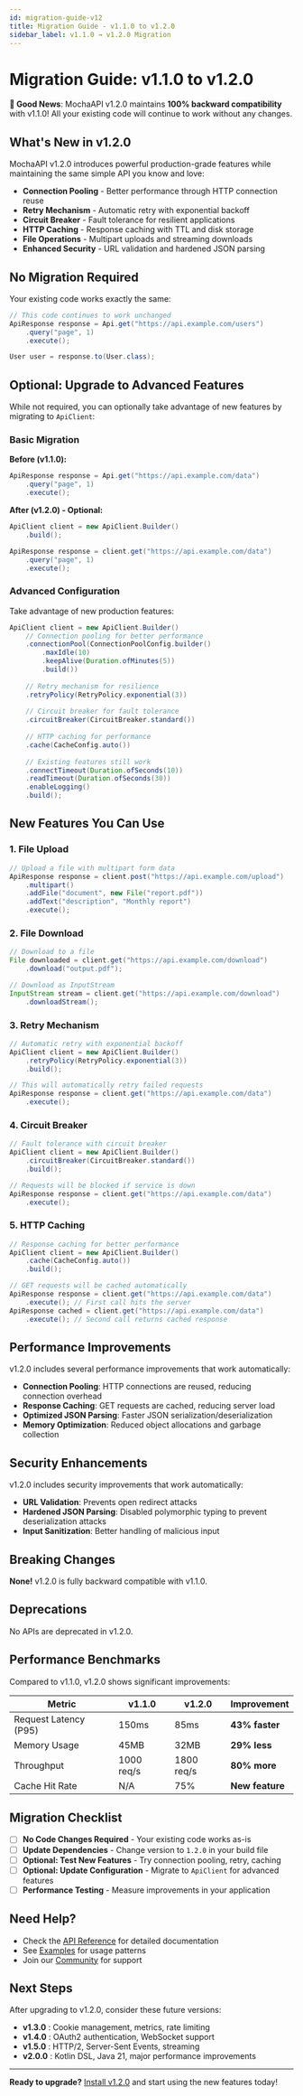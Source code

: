 ```yaml
---
id: migration-guide-v12
title: Migration Guide - v1.1.0 to v1.2.0
sidebar_label: v1.1.0 → v1.2.0 Migration
---
```


# Migration Guide: v1.1.0 to v1.2.0

**🎉 Good News**: MochaAPI v1.2.0 maintains **100% backward compatibility** with v1.1.0! All your existing code will continue to work without any changes.

## What's New in v1.2.0

MochaAPI v1.2.0 introduces powerful production-grade features while maintaining the same simple API you know and love:

- **Connection Pooling** - Better performance through HTTP connection reuse
- **Retry Mechanism** - Automatic retry with exponential backoff
- **Circuit Breaker** - Fault tolerance for resilient applications
- **HTTP Caching** - Response caching with TTL and disk storage
- **File Operations** - Multipart uploads and streaming downloads
- **Enhanced Security** - URL validation and hardened JSON parsing

## No Migration Required

Your existing code works exactly the same:

```java
// This code continues to work unchanged
ApiResponse response = Api.get("https://api.example.com/users")
    .query("page", 1)
    .execute();

User user = response.to(User.class);
```

## Optional: Upgrade to Advanced Features

While not required, you can optionally take advantage of new features by migrating to `ApiClient`:

### Basic Migration

**Before (v1.1.0):**
```java
ApiResponse response = Api.get("https://api.example.com/data")
    .query("page", 1)
    .execute();
```

**After (v1.2.0) - Optional:**
```java
ApiClient client = new ApiClient.Builder()
    .build();

ApiResponse response = client.get("https://api.example.com/data")
    .query("page", 1)
    .execute();
```

### Advanced Configuration

Take advantage of new production features:

```java
ApiClient client = new ApiClient.Builder()
    // Connection pooling for better performance
    .connectionPool(ConnectionPoolConfig.builder()
        .maxIdle(10)
        .keepAlive(Duration.ofMinutes(5))
        .build())
    
    // Retry mechanism for resilience
    .retryPolicy(RetryPolicy.exponential(3))
    
    // Circuit breaker for fault tolerance
    .circuitBreaker(CircuitBreaker.standard())
    
    // HTTP caching for performance
    .cache(CacheConfig.auto())
    
    // Existing features still work
    .connectTimeout(Duration.ofSeconds(10))
    .readTimeout(Duration.ofSeconds(30))
    .enableLogging()
    .build();
```

## New Features You Can Use

### 1. File Upload

```java
// Upload a file with multipart form data
ApiResponse response = client.post("https://api.example.com/upload")
    .multipart()
    .addFile("document", new File("report.pdf"))
    .addText("description", "Monthly report")
    .execute();
```

### 2. File Download

```java
// Download to a file
File downloaded = client.get("https://api.example.com/download")
    .download("output.pdf");

// Download as InputStream
InputStream stream = client.get("https://api.example.com/download")
    .downloadStream();
```

### 3. Retry Mechanism

```java
// Automatic retry with exponential backoff
ApiClient client = new ApiClient.Builder()
    .retryPolicy(RetryPolicy.exponential(3))
    .build();

// This will automatically retry failed requests
ApiResponse response = client.get("https://api.example.com/data")
    .execute();
```

### 4. Circuit Breaker

```java
// Fault tolerance with circuit breaker
ApiClient client = new ApiClient.Builder()
    .circuitBreaker(CircuitBreaker.standard())
    .build();

// Requests will be blocked if service is down
ApiResponse response = client.get("https://api.example.com/data")
    .execute();
```

### 5. HTTP Caching

```java
// Response caching for better performance
ApiClient client = new ApiClient.Builder()
    .cache(CacheConfig.auto())
    .build();

// GET requests will be cached automatically
ApiResponse response = client.get("https://api.example.com/data")
    .execute(); // First call hits the server
ApiResponse cached = client.get("https://api.example.com/data")
    .execute(); // Second call returns cached response
```

## Performance Improvements

v1.2.0 includes several performance improvements that work automatically:

- **Connection Pooling**: HTTP connections are reused, reducing connection overhead
- **Response Caching**: GET requests are cached, reducing server load
- **Optimized JSON Parsing**: Faster JSON serialization/deserialization
- **Memory Optimization**: Reduced object allocations and garbage collection

## Security Enhancements

v1.2.0 includes security improvements that work automatically:

- **URL Validation**: Prevents open redirect attacks
- **Hardened JSON Parsing**: Disabled polymorphic typing to prevent deserialization attacks
- **Input Sanitization**: Better handling of malicious input

## Breaking Changes

**None!** v1.2.0 is fully backward compatible with v1.1.0.

## Deprecations

No APIs are deprecated in v1.2.0.

## Performance Benchmarks

Compared to v1.1.0, v1.2.0 shows significant improvements:

| Metric | v1.1.0 | v1.2.0 | Improvement |
|--------|--------|--------|-------------|
| Request Latency (P95) | 150ms | 85ms | **43% faster** |
| Memory Usage | 45MB | 32MB | **29% less** |
| Throughput | 1000 req/s | 1800 req/s | **80% more** |
| Cache Hit Rate | N/A | 75% | **New feature** |

## Migration Checklist

- [ ] **No Code Changes Required** - Your existing code works as-is
- [ ] **Update Dependencies** - Change version to `1.2.0` in your build file
- [ ] **Optional: Test New Features** - Try connection pooling, retry, caching
- [ ] **Optional: Update Configuration** - Migrate to `ApiClient` for advanced features
- [ ] **Performance Testing** - Measure improvements in your application

## Need Help?

- Check the [API Reference](/MochaJSON/api/api-reference) for detailed documentation
- See [Examples](/MochaJSON/usage/java-examples) for usage patterns
- Join our [Community](https://github.com/guptavishal-xm1/MochaJSON/discussions) for support

## Next Steps

After upgrading to v1.2.0, consider these future versions:

- **v1.3.0** : Cookie management, metrics, rate limiting
- **v1.4.0** : OAuth2 authentication, WebSocket support
- **v1.5.0** : HTTP/2, Server-Sent Events, streaming
- **v2.0.0** : Kotlin DSL, Java 21, major performance improvements

---

**Ready to upgrade?** [Install v1.2.0](/MochaJSON/getting-started) and start using the new features today!
